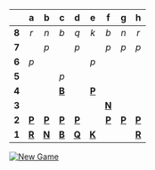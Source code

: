 |     |  a  |  b  |  c  |  d  |  e  |  f  |  g  |  h  |
|:---:|:---:|:---:|:---:|:---:|:---:|:---:|:---:|:---:|
|  **8**  |  _r_  |  _n_  |  _b_  |  _q_  |  _k_  |  _b_  |  _n_  |  _r_  |
|  **7**  |     |  _p_  |     |  _p_  |     |  _p_  |  _p_  |  _p_  |
|  **6**  |  _p_  |     |     |     |  _p_  |     |     |     |
|  **5**  |     |     |  _p_  |     |     |     |     |     |
|  **4**  |     |     |  [**B**](https://readme-chess.azurewebsites.net/select?square=c4)  |     |  [**P**](https://readme-chess.azurewebsites.net/select?square=e4)  |     |     |     |
|  **3**  |     |     |     |     |     |  [**N**](https://readme-chess.azurewebsites.net/select?square=f3)  |     |     |
|  **2**  |  [**P**](https://readme-chess.azurewebsites.net/select?square=a2)  |  [**P**](https://readme-chess.azurewebsites.net/select?square=b2)  |  [**P**](https://readme-chess.azurewebsites.net/select?square=c2)  |  [**P**](https://readme-chess.azurewebsites.net/select?square=d2)  |     |  [**P**](https://github.com/grim-kalman)  |  [**P**](https://readme-chess.azurewebsites.net/select?square=g2)  |  [**P**](https://readme-chess.azurewebsites.net/select?square=h2)  |
|  **1**  |  [**R**](https://github.com/grim-kalman)  |  [**N**](https://readme-chess.azurewebsites.net/select?square=b1)  |  [**B**](https://github.com/grim-kalman)  |  [**Q**](https://readme-chess.azurewebsites.net/select?square=d1)  |  [**K**](https://readme-chess.azurewebsites.net/select?square=e1)  |     |     |  [**R**](https://readme-chess.azurewebsites.net/select?square=h1)  |

[![New Game](https://img.shields.io/badge/new_game-4CAF50)](https://readme-chess.azurewebsites.net/new)